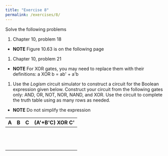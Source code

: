 ```yaml
---
title: "Exercise 8"
permalink: /exercises/8/
---
```


Solve the following problems

1. Chapter 10, problem 18
  * **NOTE** Figure 10.63 is on the following page

1. Chapter 10, problem 21
  * **NOTE** For XOR gates, you may need to replace them with their definitions:
    a XOR b = ab' + a'b

1. Use the _Logism_ circuit simulator to construct a circuit for the Boolean
   expression given below. Construct your circuit from the following gates only:
   AND, OR, NOT, NOR, NAND, and XOR. Use the circuit to complete the truth table
   using as many rows as needed.
  * **NOTE** Do not simplify the expression

   | A | B | C | (A'+B'C) XOR C' |
   | - | - | - | --------------- |
   |   |   |   |                 |
   |   |   |   |                 |
   |   |   |   |                 |
   |   |   |   |                 |
   |   |   |   |                 |
   |   |   |   |                 |
   |   |   |   |                 |
   |   |   |   |                 |
   |   |   |   |                 |
   |   |   |   |                 |
   |   |   |   |                 |
   |   |   |   |                 |
